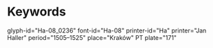 # Keywords
glyph-id="Ha-08_0236"
font-id="Ha-08"
printer-id="Ha"
printer="Jan Haller"
period="1505–1525"
place="Kraków"
PT plate="171"
